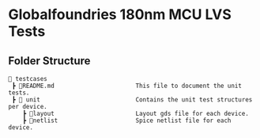 # Globalfoundries 180nm MCU LVS Tests


## Folder Structure

```text
📁 testcases
 ┣ 📜README.md                       This file to document the unit tests.
 ┣ 📁 unit                           Contains the unit test structures per device.
    ┣ 📁layout                       Layout gds file for each device.
    ┣ 📁netlist                      Spice netlist file for each device.
 ```

